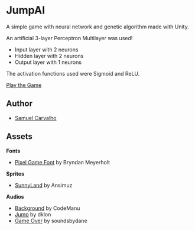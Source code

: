 # JumpAI

A simple game with neural network and genetic algorithm made with Unity.

An artificial 3-layer Perceptron Multilayer was used!

- Input layer with 2 neurons
- Hidden layer with 2 neurons
- Output layer with 1 neurons

The activation functions used were Sigmoid and ReLU.

[Play the Game](https://samuelncarvalho.github.io/JumpAI/)

## Author ##
- [Samuel Carvalho](https://github.com/SamuelNCarvalho)

## Assets ##

**Fonts**
- [Pixel Game Font](https://www.dafont.com/pt/pixelgamefont.font) by Bryndan Meyerholt

**Sprites**
- [SunnyLand](https://ansimuz.itch.io/sunny-land-pixel-game-art) by Ansimuz

**Audios**
- [Background](https://opengameart.org/content/platformer-game-music-pack) by CodeManu
- [Jump](https://opengameart.org/content/platformer-jumping-sounds) by dklon
- [Game Over](https://soundsbydane.itch.io/8-bit-sound-pack) by soundsbydane